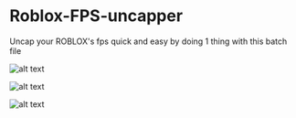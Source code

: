 # Roblox-FPS-uncapper
Uncap your ROBLOX's fps quick and easy by doing 1 thing with this batch file


![alt text](https://cdn.discordapp.com/attachments/1222736104357236828/1235352913648423002/image.png?ex=66340f8e&is=6632be0e&hm=cb1442b972f6532ef30ed37ee69db199dfad84c8fe4a38c07b5162734a514ea0&)

![alt text](https://cdn.discordapp.com/attachments/1222736104357236828/1235352954584830123/image.png?ex=66340f98&is=6632be18&hm=4366fd9ca9f7d388f358f4565f40d46241570fd133010e52d33334ea9b245818&)

![alt text](https://cdn.discordapp.com/attachments/1222736104357236828/1235353144192401409/image.png?ex=66340fc5&is=6632be45&hm=0e162eb0ab2c2a03854fe1105045ab3b48c9c0d3a65d16ac1ed38b9d0fb78450&)
